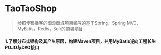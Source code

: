 # TaoTaoShop
> 参照传智播客的淘淘商城项目编写的基于Spring，Spring MVC，MyBatis，Redis，Solr的商城项目

#### 1.了解分布式架构及其产生原因，构建Maven项目，并用MyBatis逆向工程长生POJO与DAO接口



